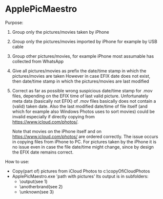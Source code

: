 # ApplePicMaestro
Purpose:
1. Group only the pictures/movies taken by iPhone
2. Group only the pictures/movies imported by iPhone for example by USB cable
3. Group other pictures/movies, for example iPhone most assumable has collected from WhatsApp
4. Give all pictures/movies as prefix the date/time stamp in which the pictures/movies are taken
   However in case EFIX date does not exist, then date/time stamp in which the pictures/movies are last modified
5. Correct as far as possible wrong suspicious date/time stamp for .mov files, depending on the EFIX time of last valid picture. 
   Unfortunately meta data (basically not EFIX) of .mov files basically does not contain a (valid) taken date.
   Also the last modified date/time of file itself (and which for example also Windows Photos uses to sort movies) could
   be invalid especially if directly copying from https://www.icloud.com/photos/.

   Note that movies on the iPhone itself and on https://www.icloud.com/photos/ are ordered correctly.
   The issue occurs in copying files from iPhone to PC. For pictures taken by the iPhone it is no issue even in case
   the file date/time might change, since by design the EFIX date remains correct.

How to use:
- Copy(part of) pictures from iCloud Photos to c:\copyOfiCloudPhotos
- ApplePicMaestro.exe 'path with pictures'
  Its output is in subfolders:
  - \output(see 1)
  - \anotherbrand(see 2)
  - \unknown(see 3)
